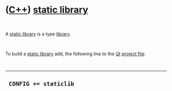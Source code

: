 



 

 

 

 

 

([C++](Cpp.htm)) [static library](CppStaticLibrary.htm)
=======================================================

 

A [static library](CppStaticLibrary.htm) is a type
[library](CppLibrary.htm).

 

To build a [static library](CppStaticLibrary.htm) add, the following
line to the [Qt](CppQt.htm) [project file](CppProjectFile.htm):

 

  ------------------------
  ` CONFIG += staticlib`
  ------------------------

 

 

 

 

 





 



